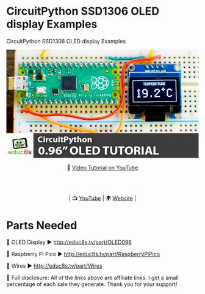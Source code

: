 # CircuitPython SSD1306 OLED display Examples
 CircuitPython SSD1306 OLED display Examples

<p align="center">
  <img src="preview.jpg" alt="Running Sketch" width="640">
</p>

<p align="center">
🎥 <a href="https://youtu.be/c64WG4iJuEo">Video Tutorial on YouTube</a>
</p>

<br>
<br>
<p align="center">
| 📺 <a href="https://www.youtube.com/educ8s">YouTube</a>
| 🌍 <a href="http://www.educ8s.tv">Website</a> | <br>
</p>

# Parts Needed

🛒 OLED Display ▶ http://educ8s.tv/part/OLED096

🛒 Raspberry Pi Pico ▶ http://educ8s.tv/part/RaspberryPiPico

🛒 Wires ▶ http://educ8s.tv/part/Wires


💖 Full disclosure: All of the links above are affiliate links. I get a small percentage of each sale they generate. Thank you for your support!
